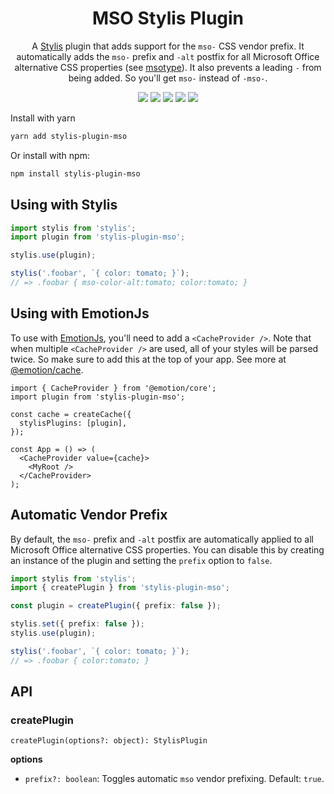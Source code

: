 [emotion]: https://github.com/emotion-js/emotion
[stylis]: https://github.com/thysultan/stylis.js
[msotype]:
  https://github.com/email-types/email-types/tree/master/packages/msotype

<div align="center">

# MSO Stylis Plugin

A [Stylis][stylis] plugin that adds support for the `mso-` CSS vendor prefix. It
automatically adds the `mso-` prefix and `-alt` postfix for all Microsoft Office
alternative CSS properties (see [msotype][msotype]). It also prevents a leading
`-` from being added. So you'll get `mso-` instead of `-mso-`.

[![](https://img.shields.io/npm/v/stylis-plugin-mso?color=black&logoColor=white)](https://www.npmjs.com/package/stylis-plugin-mso)
![](https://img.shields.io/github/workflow/status/email-types/stylis-plugin-mso/Test?logo=github&color=black)
[![](https://img.shields.io/codecov/c/github/email-types/stylis-plugin-mso?logo=codecov&logoColor=white&color=black)](https://codecov.io/gh/email-types/stylis-plugin-mso)
[![](https://img.shields.io/bundlephobia/min/stylis-plugin-mso?logo=bundlephobia&color=black)](https://bundlephobia.com/result?p=stylis-plugin-mso)
[![](https://img.shields.io/bundlephobia/minzip/stylis-plugin-mso?logo=bundlephobia&color=black)](https://bundlephobia.com/result?p=stylis-plugin-mso)

</div>

Install with yarn

```sh
yarn add stylis-plugin-mso
```

Or install with npm:

```sh
npm install stylis-plugin-mso
```

## Using with Stylis

```ts
import stylis from 'stylis';
import plugin from 'stylis-plugin-mso';

stylis.use(plugin);

stylis('.foobar', `{ color: tomato; }`);
// => .foobar { mso-color-alt:tomato; color:tomato; }
```

## Using with EmotionJs

To use with [EmotionJs][emotion], you'll need to add a `<CacheProvider />`. Note
that when multiple `<CacheProvider />` are used, all of your styles will be
parsed twice. So make sure to add this at the top of your app. See more at
[@emotion/cache](https://github.com/emotion-js/emotion/tree/master/packages/cache).

```tsx
import { CacheProvider } from '@emotion/core';
import plugin from 'stylis-plugin-mso';

const cache = createCache({
  stylisPlugins: [plugin],
});

const App = () => (
  <CacheProvider value={cache}>
    <MyRoot />
  </CacheProvider>
);
```

## Automatic Vendor Prefix

By default, the `mso-` prefix and `-alt` postfix are automatically applied to
all Microsoft Office alternative CSS properties. You can disable this by
creating an instance of the plugin and setting the `prefix` option to `false`.

```ts
import stylis from 'stylis';
import { createPlugin } from 'stylis-plugin-mso';

const plugin = createPlugin({ prefix: false });

stylis.set({ prefix: false });
stylis.use(plugin);

stylis('.foobar', `{ color: tomato; }`);
// => .foobar { color:tomato; }
```

## API

### createPlugin

```tsx
createPlugin(options?: object): StylisPlugin
```

**options**

- `prefix?: boolean`: Toggles automatic `mso` vendor prefixing. Default: `true`.
